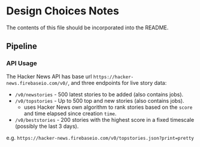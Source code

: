 # Design Choices Notes
The contents of this file should be incorporated into the README.

## Pipeline
### API Usage
The Hacker News API has base url `https://hacker-news.firebaseio.com/v0/`, and three endpoints for live story data:
- `/v0/newstories` - 500 latest stories to be added (also contains jobs).
- `/v0/topstories` - Up to 500 top and new stories (also contains jobs).
    - uses Hacker News own algorithm to rank stories based on the `score` and time elapsed since creation `time`.
- `/v0/beststories` - 200 stories with the highest score in a fixed timescale (possibly the last 3 days).

e.g. `https://hacker-news.firebaseio.com/v0/topstories.json?print=pretty`

